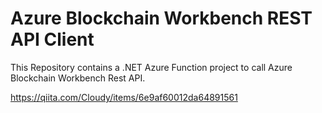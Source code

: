 # Azure Blockchain Workbench REST API Client

This Repository contains a .NET Azure Function project to call Azure Blockchain Workbench Rest API. 

https://qiita.com/Cloudy/items/6e9af60012da64891561




